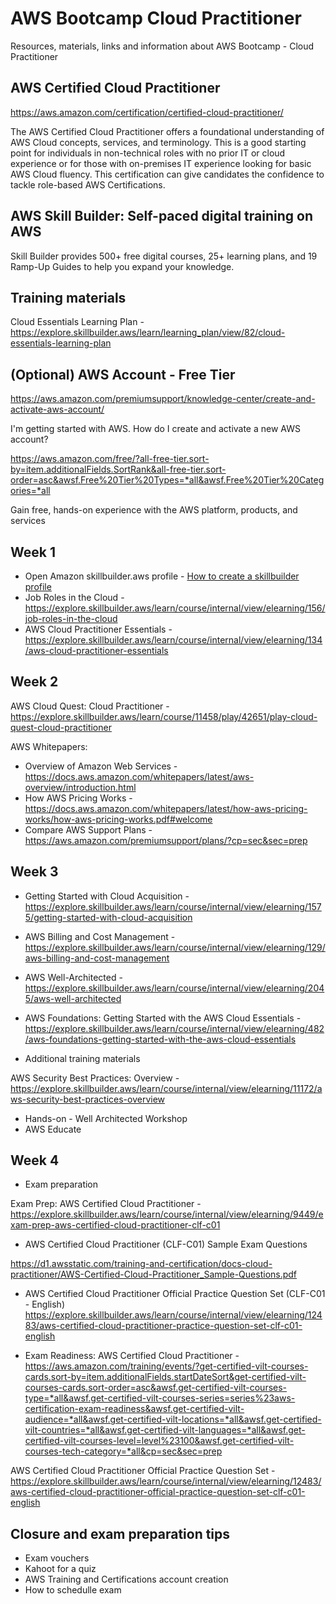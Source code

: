 # AWS Bootcamp Cloud Practitioner

Resources, materials, links and information about AWS Bootcamp - Cloud Practitioner

## AWS Certified Cloud Practitioner

<https://aws.amazon.com/certification/certified-cloud-practitioner/>

The AWS Certified Cloud Practitioner offers a foundational understanding of AWS Cloud concepts, services, and terminology. This is a good starting point for individuals in non-technical roles with no prior IT or cloud experience or for those with on-premises IT experience looking for basic AWS Cloud fluency. This certification can give candidates the confidence to tackle role-based AWS Certifications.

## AWS Skill Builder: Self-paced digital training on AWS

Skill Builder provides 500+ free digital courses, 25+ learning plans, and 19 Ramp-Up Guides to help you expand your knowledge.

## Training materials

Cloud Essentials Learning Plan - <https://explore.skillbuilder.aws/learn/learning_plan/view/82/cloud-essentials-learning-plan>

## (Optional) AWS Account - Free Tier

<https://aws.amazon.com/premiumsupport/knowledge-center/create-and-activate-aws-account/>

I'm getting started with AWS. How do I create and activate a new AWS account?

<https://aws.amazon.com/free/?all-free-tier.sort-by=item.additionalFields.SortRank&all-free-tier.sort-order=asc&awsf.Free%20Tier%20Types=*all&awsf.Free%20Tier%20Categories=*all>

Gain free, hands-on experience with the AWS platform, products, and services

## Week 1

* Open Amazon skillbuilder.aws profile - [How to create a skillbuilder profile](./how-tos/getting-started-create-skillbuilder-account-and-access-resources.md)
* Job Roles in the Cloud - <https://explore.skillbuilder.aws/learn/course/internal/view/elearning/156/job-roles-in-the-cloud>
* AWS Cloud Practitioner Essentials - <https://explore.skillbuilder.aws/learn/course/internal/view/elearning/134/aws-cloud-practitioner-essentials>

## Week 2

AWS Cloud Quest: Cloud Practitioner - <https://explore.skillbuilder.aws/learn/course/11458/play/42651/play-cloud-quest-cloud-practitioner>

AWS Whitepapers:

* Overview of Amazon Web Services - <https://docs.aws.amazon.com/whitepapers/latest/aws-overview/introduction.html>
* How AWS Pricing Works - <https://docs.aws.amazon.com/whitepapers/latest/how-aws-pricing-works/how-aws-pricing-works.pdf#welcome>
* Compare AWS Support Plans - <https://aws.amazon.com/premiumsupport/plans/?cp=sec&sec=prep>

## Week 3

* Getting Started with Cloud Acquisition -<https://explore.skillbuilder.aws/learn/course/internal/view/elearning/1575/getting-started-with-cloud-acquisition>
* AWS Billing and Cost Management - <https://explore.skillbuilder.aws/learn/course/internal/view/elearning/129/aws-billing-and-cost-management>
* AWS Well-Architected - <https://explore.skillbuilder.aws/learn/course/internal/view/elearning/2045/aws-well-architected>
* AWS Foundations: Getting Started with the AWS Cloud Essentials - <https://explore.skillbuilder.aws/learn/course/internal/view/elearning/482/aws-foundations-getting-started-with-the-aws-cloud-essentials>

* Additional training materials

AWS Security Best Practices: Overview - <https://explore.skillbuilder.aws/learn/course/internal/view/elearning/11172/aws-security-best-practices-overview>

* Hands-on - Well Architected Workshop
* AWS Educate

## Week 4

* Exam preparation

Exam Prep: AWS Certified Cloud Practitioner - <https://explore.skillbuilder.aws/learn/course/internal/view/elearning/9449/exam-prep-aws-certified-cloud-practitioner-clf-c01>

* AWS Certified Cloud Practitioner (CLF-C01) Sample Exam Questions

<https://d1.awsstatic.com/training-and-certification/docs-cloud-practitioner/AWS-Certified-Cloud-Practitioner_Sample-Questions.pdf>

* AWS Certified Cloud Practitioner Official Practice Question Set (CLF-C01 - English)
<https://explore.skillbuilder.aws/learn/course/internal/view/elearning/12483/aws-certified-cloud-practitioner-practice-question-set-clf-c01-english>

* Exam Readiness: AWS Certified Cloud Practitioner - <https://aws.amazon.com/training/events/?get-certified-vilt-courses-cards.sort-by=item.additionalFields.startDateSort&get-certified-vilt-courses-cards.sort-order=asc&awsf.get-certified-vilt-courses-type=*all&awsf.get-certified-vilt-courses-series=series%23aws-certification-exam-readiness&awsf.get-certified-vilt-audience=*all&awsf.get-certified-vilt-locations=*all&awsf.get-certified-vilt-countries=*all&awsf.get-certified-vilt-languages=*all&awsf.get-certified-vilt-courses-level=level%23100&awsf.get-certified-vilt-courses-tech-category=*all&cp=sec&sec=prep>

AWS Certified Cloud Practitioner Official Practice Question Set - <https://explore.skillbuilder.aws/learn/course/internal/view/elearning/12483/aws-certified-cloud-practitioner-official-practice-question-set-clf-c01-english>

## Closure and exam preparation tips

* Exam vouchers
* Kahoot for a quiz
* AWS Training and Certifications account creation
* How to schedulle exam
